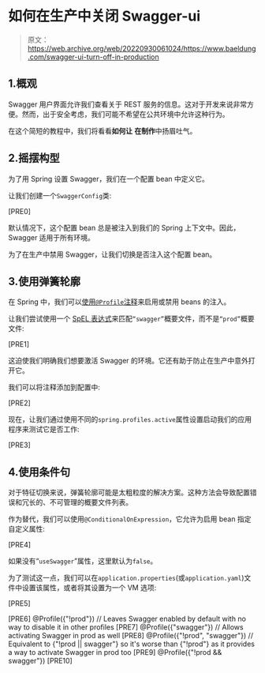 # 如何在生产中关闭 Swagger-ui

> 原文：<https://web.archive.org/web/20220930061024/https://www.baeldung.com/swagger-ui-turn-off-in-production>

## 1.概观

Swagger 用户界面允许我们查看关于 REST 服务的信息。这对于开发来说非常方便。然而，出于安全考虑，我们可能不希望在公共环境中允许这种行为。

在这个简短的教程中，我们将看看**如何让** **在制作**中扬眉吐气。

## 2.摇摆构型

为了用 Spring 设置 Swagger，我们在一个配置 bean 中定义它。

让我们创建一个`SwaggerConfig`类:

[PRE0]

默认情况下，这个配置 bean 总是被注入到我们的 Spring 上下文中。因此，Swagger 适用于所有环境。

为了在生产中禁用 Swagger，让我们切换是否注入这个配置 bean。

## 3.使用弹簧轮廓

在 Spring 中，我们可以[使用`@Profile`注释](/web/20220630142743/https://www.baeldung.com/spring-profiles)来启用或禁用 beans 的注入。

让我们尝试使用一个 [SpEL 表达式](/web/20220630142743/https://www.baeldung.com/spring-expression-language)来匹配`“swagger”`概要文件，而不是`“prod”`概要文件:

[PRE1]

这迫使我们明确我们想要激活 Swagger 的环境。它还有助于防止在生产中意外打开它。

我们可以将注释添加到配置中:

[PRE2]

现在，让我们通过使用不同的`spring.profiles.active`属性设置启动我们的应用程序来测试它是否工作:

[PRE3]

## 4.使用条件句

对于特征切换来说，弹簧轮廓可能是太粗粒度的解决方案。这种方法会导致配置错误和冗长的、不可管理的概要文件列表。

作为替代，我们可以使用`@ConditionalOnExpression`，它允许为启用 bean 指定自定义属性:

[PRE4]

如果没有“`useSwagger`”属性，这里默认为`false`。

为了测试这一点，我们可以在`application.properties`(或`application.yaml`)文件中设置该属性，或者将其设置为一个 VM 选项:

[PRE5]

[PRE6]
@Profile({"!prod"}) // Leaves Swagger enabled by default with no way to disable it in other profiles 
[PRE7]
@Profile({"swagger"}) // Allows activating Swagger in prod as well 
[PRE8]
@Profile({"!prod", "swagger"}) // Equivalent to {"!prod || swagger"} so it's worse than {"!prod"} as it provides a way to activate Swagger in prod too
[PRE9]
@Profile({"!prod && swagger"})
[PRE10]